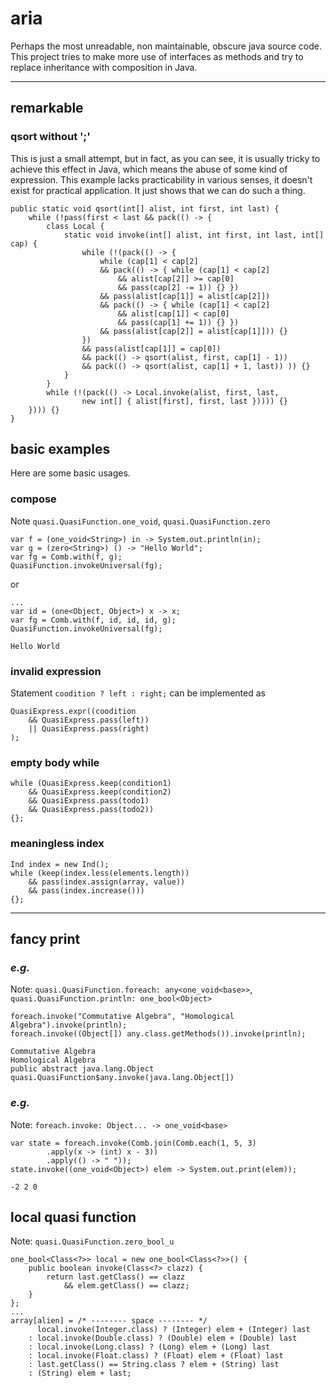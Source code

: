 # **aria**
Perhaps the most unreadable, non maintainable, obscure java source code. This project tries to make more use of interfaces as methods and try to replace inheritance with composition in Java.

---

## **remarkable**
### **qsort without ';'**
This is just a small attempt, but in fact, as you can see, it is usually tricky to achieve this effect in Java, which means the abuse of some kind of expression. This example lacks practicability in various senses, it doesn't exist for practical application. It just shows that we can do such a thing.
```
public static void qsort(int[] alist, int first, int last) {
    while (!pass(first < last && pack(() -> {
        class Local {
            static void invoke(int[] alist, int first, int last, int[] cap) {
                while (!(pack(() -> {
                    while (cap[1] < cap[2] 
                    && pack(() -> { while (cap[1] < cap[2] 
                        && alist[cap[2]] >= cap[0] 
                        && pass(cap[2] -= 1)) {} }) 
                    && pass(alist[cap[1]] = alist[cap[2]]) 
                    && pack(() -> { while (cap[1] < cap[2] 
                        && alist[cap[1]] < cap[0] 
                        && pass(cap[1] += 1)) {} })
                    && pass(alist[cap[2]] = alist[cap[1]])) {}
                })
                && pass(alist[cap[1]] = cap[0])
                && pack(() -> qsort(alist, first, cap[1] - 1))
                && pack(() -> qsort(alist, cap[1] + 1, last)) )) {}
            }
        }
        while (!(pack(() -> Local.invoke(alist, first, last,
                new int[] { alist[first], first, last })))) {}
    }))) {}
}
```


## **basic examples**
Here are some basic usages.

### **compose**
Note `quasi.QuasiFunction.one_void`, `quasi.QuasiFunction.zero`
```
var f = (one_void<String>) in -> System.out.println(in);
var g = (zero<String>) () -> "Hello World";
var fg = Comb.with(f, g);
QuasiFunction.invokeUniversal(fg);
```
or
```
...
var id = (one<Object, Object>) x -> x;
var fg = Comb.with(f, id, id, id, g);
QuasiFunction.invokeUniversal(fg);
```
```
Hello World
```

### **invalid expression**
Statement `coodition ? left : right;` can be implemented as
```
QuasiExpress.expr((coodition 
    && QuasiExpress.pass(left))
    || QuasiExpress.pass(right)
);
```

### **empty body while**
```
while (QuasiExpress.keep(condition1) 
    && QuasiExpress.keep(condition2) 
    && QuasiExpress.pass(todo1) 
    && QuasiExpress.pass(todo2))
{};
```

### **meaningless index**
```
Ind index = new Ind(); 
while (keep(index.less(elements.length)) 
    && pass(index.assign(array, value)) 
    && pass(index.increase())) 
{};
```

---

## **fancy print**
### *e.g.*
Note: 
`quasi.QuasiFunction.foreach: any<one_void<base>>`, 
`quasi.QuasiFunction.println: one_bool<Object>`
```
foreach.invoke("Commutative Algebra", "Homological Algebra").invoke(println);
foreach.invoke((Object[]) any.class.getMethods()).invoke(println);
```
```
Commutative Algebra
Homological Algebra
public abstract java.lang.Object quasi.QuasiFunction$any.invoke(java.lang.Object[])
```

### *e.g.*
Note: `foreach.invoke: Object... -> one_void<base>`
```
var state = foreach.invoke(Comb.join(Comb.each(1, 5, 3)
        .apply(x -> (int) x - 3))
        .apply(() -> " "));
state.invoke((one_void<Object>) elem -> System.out.print(elem));
```
```
-2 2 0
```

## **local quasi function**
Note: `quasi.QuasiFunction.zero_bool_u`
```
one_bool<Class<?>> local = new one_bool<Class<?>>() {
    public boolean invoke(Class<?> clazz) {
        return last.getClass() == clazz 
            && elem.getClass() == clazz;
    }
};
...
array[alien] = /* -------- space -------- */
      local.invoke(Integer.class) ? (Integer) elem + (Integer) last
    : local.invoke(Double.class) ? (Double) elem + (Double) last
    : local.invoke(Long.class) ? (Long) elem + (Long) last
    : local.invoke(Float.class) ? (Float) elem + (Float) last
    : last.getClass() == String.class ? elem + (String) last 
    : (String) elem + last;
```